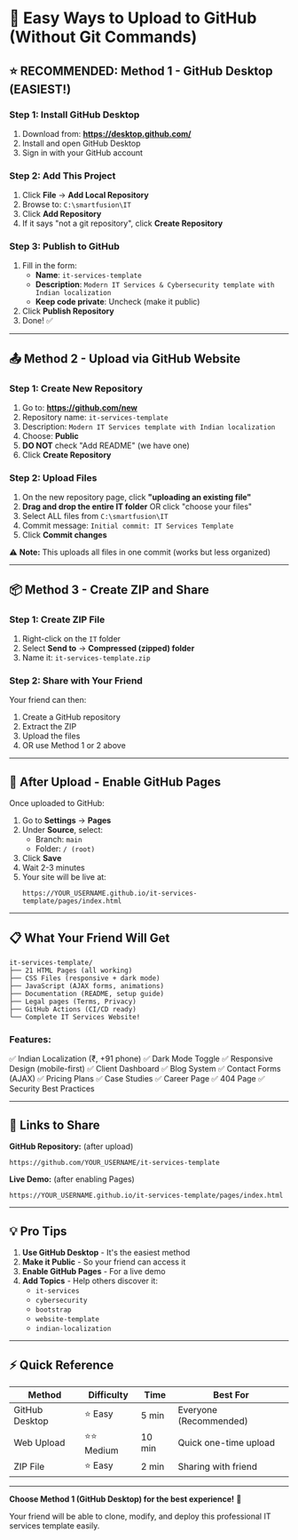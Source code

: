 # 🚀 Easy Ways to Upload to GitHub (Without Git Commands)

## ⭐ RECOMMENDED: Method 1 - GitHub Desktop (EASIEST!)

### Step 1: Install GitHub Desktop
1. Download from: **https://desktop.github.com/**
2. Install and open GitHub Desktop
3. Sign in with your GitHub account

### Step 2: Add This Project
1. Click **File** → **Add Local Repository**
2. Browse to: `C:\smartfusion\IT`
3. Click **Add Repository**
4. If it says "not a git repository", click **Create Repository**

### Step 3: Publish to GitHub
1. Fill in the form:
   - **Name**: `it-services-template`
   - **Description**: `Modern IT Services & Cybersecurity template with Indian localization`
   - **Keep code private**: Uncheck (make it public)
2. Click **Publish Repository**
3. Done! ✅

---

## 📤 Method 2 - Upload via GitHub Website

### Step 1: Create New Repository
1. Go to: **https://github.com/new**
2. Repository name: `it-services-template`
3. Description: `Modern IT Services template with Indian localization`
4. Choose: **Public**
5. **DO NOT** check "Add README" (we have one)
6. Click **Create Repository**

### Step 2: Upload Files
1. On the new repository page, click **"uploading an existing file"**
2. **Drag and drop the entire IT folder** OR click "choose your files"
3. Select ALL files from `C:\smartfusion\IT`
4. Commit message: `Initial commit: IT Services Template`
5. Click **Commit changes**

⚠️ **Note:** This uploads all files in one commit (works but less organized)

---

## 📦 Method 3 - Create ZIP and Share

### Step 1: Create ZIP File
1. Right-click on the `IT` folder
2. Select **Send to** → **Compressed (zipped) folder**
3. Name it: `it-services-template.zip`

### Step 2: Share with Your Friend
Your friend can then:
1. Create a GitHub repository
2. Extract the ZIP
3. Upload the files
4. OR use Method 1 or 2 above

---

## 🎯 After Upload - Enable GitHub Pages

Once uploaded to GitHub:

1. Go to **Settings** → **Pages**
2. Under **Source**, select:
   - Branch: `main`
   - Folder: `/ (root)`
3. Click **Save**
4. Wait 2-3 minutes
5. Your site will be live at:
   ```
   https://YOUR_USERNAME.github.io/it-services-template/pages/index.html
   ```

---

## 📋 What Your Friend Will Get

```
it-services-template/
├── 21 HTML Pages (all working)
├── CSS Files (responsive + dark mode)
├── JavaScript (AJAX forms, animations)
├── Documentation (README, setup guide)
├── Legal pages (Terms, Privacy)
├── GitHub Actions (CI/CD ready)
└── Complete IT Services Website!
```

### Features:
✅ Indian Localization (₹, +91 phone)
✅ Dark Mode Toggle
✅ Responsive Design (mobile-first)
✅ Client Dashboard
✅ Blog System
✅ Contact Forms (AJAX)
✅ Pricing Plans
✅ Case Studies
✅ Career Page
✅ 404 Page
✅ Security Best Practices

---

## 🔗 Links to Share

**GitHub Repository:** (after upload)
```
https://github.com/YOUR_USERNAME/it-services-template
```

**Live Demo:** (after enabling Pages)
```
https://YOUR_USERNAME.github.io/it-services-template/pages/index.html
```

---

## 💡 Pro Tips

1. **Use GitHub Desktop** - It's the easiest method
2. **Make it Public** - So your friend can access it
3. **Enable GitHub Pages** - For a live demo
4. **Add Topics** - Help others discover it:
   - `it-services`
   - `cybersecurity`
   - `bootstrap`
   - `website-template`
   - `indian-localization`

---

## ⚡ Quick Reference

| Method | Difficulty | Time | Best For |
|--------|-----------|------|----------|
| GitHub Desktop | ⭐ Easy | 5 min | Everyone (Recommended) |
| Web Upload | ⭐⭐ Medium | 10 min | Quick one-time upload |
| ZIP File | ⭐ Easy | 2 min | Sharing with friend |

---

**Choose Method 1 (GitHub Desktop) for the best experience!** 🎉

Your friend will be able to clone, modify, and deploy this professional IT services template easily.

